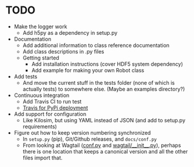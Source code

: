 # TODO

- Make the logger work
  - Add h5py as a dependency in setup.py
- Documentation
  - Add additional information to class reference documentation
  - Add class descriptions in .py files
  - Getting started
    - Add installation instructions (cover HDF5 system dependency)
    - Add example for making your own Robot class
- Add tests
  - And move the current stuff in the tests folder (none of which is actually tests) to somewhere else. (Maybe an examples directory?)
- Continuous integration
  - Add Travis CI to run test
  - [Travis for PyPi deployment](https://docs.travis-ci.com/user/deployment/pypi/)
- Add support for configuration
  - Like Kilosim, but using YAML instead of JSON (and add to setup.py requirements)
- Figure out how to keep version numbering synchronized
  - In `setup.py` (pip), Git/Github releases, and `docs/conf.py`
  - From looking at Wagtail ([conf.py](https://github.com/wagtail/wagtail/blob/v2.8.1/docs/conf.py) and [wagtail/\_\_init\_\_.py](https://github.com/wagtail/wagtail/blob/v2.8.1/wagtail/__init__.py)), perhaps there is one location that keeps a canonical version and all the other files import that.